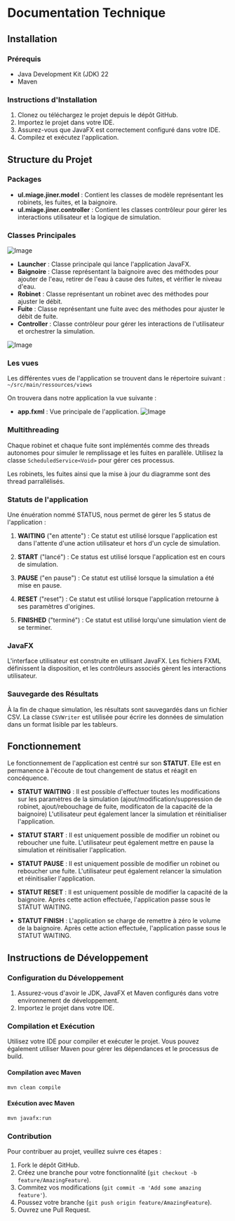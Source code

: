 # Documentation Technique

## Installation

### Prérequis

- Java Development Kit (JDK) 22
- Maven

### Instructions d'Installation

1. Clonez ou téléchargez le projet depuis le dépôt GitHub.
2. Importez le projet dans votre IDE.
3. Assurez-vous que JavaFX est correctement configuré dans votre IDE.
4. Compilez et exécutez l'application.

## Structure du Projet

### Packages

- **ul.miage.jiner.model** : Contient les classes de modèle représentant les robinets, les fuites, et la baignoire.
- **ul.miage.jiner.controller** : Contient les classes contrôleur pour gérer les interactions utilisateur et la logique de simulation.

### Classes Principales

![Image](img/simple_classes.png)

- **Launcher** : Classe principale qui lance l'application JavaFX.
- **Baignoire** : Classe représentant la baignoire avec des méthodes pour ajouter de l'eau, retirer de l'eau à cause des fuites, et vérifier le niveau d'eau.
- **Robinet** : Classe représentant un robinet avec des méthodes pour ajuster le débit.
- **Fuite** : Classe représentant une fuite avec des méthodes pour ajuster le débit de fuite.
- **Controller** : Classe contrôleur pour gérer les interactions de l'utilisateur et orchestrer la simulation.

![Image](img/classes.png)

### Les vues

Les différentes vues de l'application se trouvent dans le répertoire suivant : ```~/src/main/ressources/views```

On trouvera dans notre application la vue suivante :
- **app.fxml** : Vue principale de l'application.
![Image](img/FXML_graph.png)

### Multithreading

Chaque robinet et chaque fuite sont implémentés comme des threads autonomes pour simuler le remplissage et les fuites en parallèle. Utilisez la classe `ScheduledService<Void>` pour gérer ces processus.

Les robinets, les fuites ainsi que la mise à jour du diagramme sont des thread parrallélisés.


### Statuts de l'application

Une énuération nommé STATUS, nous permet de gérer les 5 status de l'application :

1. **WAITING** ("en attente") : Ce statut est utilisé lorsque l'application est dans l'attente d'une action utilisateur et hors d'un cycle de simulation.

2. **START** ("lancé") : Ce status est utilisé lorsque l'application est en cours de simulation.

3. **PAUSE** ("en pause") : Ce statut est utilisé lorsque la simulation a été mise en pause.

4. **RESET** ("reset") : Ce statut est utilisé lorsque l'application rretourne à ses paramètres d'origines.

5. **FINISHED** ("terminé") : Ce statut est utilisé lorqu'une simulation vient de se terminer.

### JavaFX

L'interface utilisateur est construite en utilisant JavaFX. 
Les fichiers FXML définissent la disposition, et les contrôleurs associés gèrent les interactions utilisateur.

### Sauvegarde des Résultats

À la fin de chaque simulation, les résultats sont sauvegardés dans un fichier CSV. 
La classe `CSVWriter` est utilisée pour écrire les données de simulation dans un format lisible par les tableurs.

## Fonctionnement 

Le fonctionnement de l'application est centré sur son **STATUT**. Elle est en permanence à l'écoute de tout changement de status et réagit en concéquence.

- **STATUT WAITING** : Il est possible d'effectuer toutes les modifications sur les paramètres de la simulation (ajout/modification/suppression de robinet, ajout/rebouchage de fuite, modificaton de la capacité de la baignoire)
L'utilisateur peut également lancer la simulation et réinitialiser l'application.

- **STATUT START** : Il est uniquement possible de modifier un robinet ou reboucher une fuite.
L'utilisateur peut également mettre en pause la simulation et réinitisalier l'application.

- **STATUT PAUSE** : Il est uniquement possible de modifier un robinet ou reboucher une fuite.
L'utilisateur peut également relancer la simulation et réinitisalier l'application.

- **STATUT RESET** : Il est uniquement possible de modifier la capacité de la baignoire. Après cette action effectuée, l'application passe sous le STATUT WAITING.

- **STATUT FINISH** : L'application se charge de remettre à zéro le volume de la baignoire. Après cette action effectuée, l'application passe sous le STATUT WAITING.

## Instructions de Développement

### Configuration du Développement

1. Assurez-vous d'avoir le JDK, JavaFX et Maven configurés dans votre environnement de développement.
2. Importez le projet dans votre IDE.

### Compilation et Exécution

Utilisez votre IDE pour compiler et exécuter le projet. Vous pouvez également utiliser Maven pour gérer les dépendances et le processus de build.

#### Compilation avec Maven

```bash
mvn clean compile
```

#### Exécution avec Maven

```bash
mvn javafx:run
```

### Contribution

Pour contribuer au projet, veuillez suivre ces étapes :

1. Fork le dépôt GitHub.
2. Créez une branche pour votre fonctionnalité (`git checkout -b feature/AmazingFeature`).
3. Commitez vos modifications (`git commit -m 'Add some amazing feature'`).
4. Poussez votre branche (`git push origin feature/AmazingFeature`).
5. Ouvrez une Pull Request.
